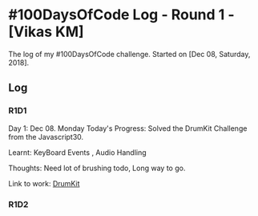 # #100DaysOfCode Log - Round 1 - [Vikas KM]

The log of my #100DaysOfCode challenge. Started on [Dec 08, Saturday, 2018].

## Log

### R1D1 
Day 1: Dec 08. Monday
Today's Progress: Solved the DrumKit Challenge from the Javascript30.

Learnt: KeyBoard Events , Audio Handling
  
Thoughts: Need lot of brushing todo, Long way to go.

Link to work: <a href="https://github.com/Vikas-KM/JavaScript30/tree/master/01%20-%20JavaScript%20Drum%20Kit" rel="nofollow">DrumKit</a>

### R1D2
